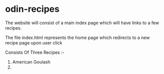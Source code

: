 # odin-recipes

The website will consist of a main index page which will have links to a few recipes.

The file index.html represents the home page which redirects to a new recipe page upon user click

Consists Of Three Recipes :-

1. American Goulash
2. 